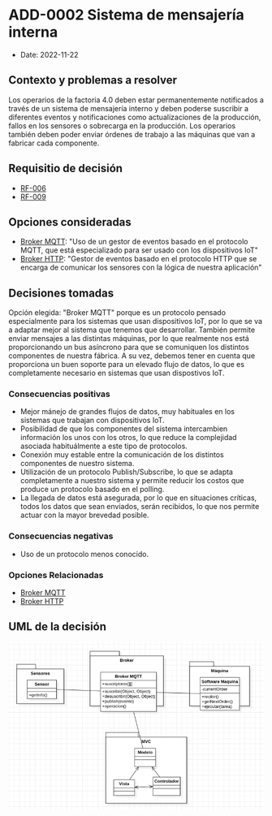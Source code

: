 # ADD-0002 Sistema de mensajería interna

* Date: 2022-11-22

## Contexto y problemas a resolver

Los operarios de la factoria 4.0 deben estar permanentemente notificados a través de un sistema de mensajería interno y deben poderse suscribir a diferentes eventos y notificaciones como actualizaciones de la producción, fallos en los sensores o sobrecarga en la producción. Los operarios también deben poder enviar órdenes de trabajo a las máquinas que van a fabricar cada componente.

## Requisitio de decisión

* [RF-006](../requisitos/RF-006.md)
* [RF-009](../requisitos/RF-009.md)

## Opciones consideradas

* [Broker MQTT](./0002.1-Broker-Comunicacion-MQTT.md): "Uso de un gestor de eventos basado en el protocolo MQTT, que está especializado para ser usado con los dispositivos IoT"
* [Broker HTTP](./0002.2-Broker-Comunicaci%C3%B3n-HTTP.md): "Gestor de eventos basado en el protocolo HTTP que se encarga de comunicar los sensores con la lógica de nuestra aplicación"

## Decisiones tomadas

Opción elegida: "Broker MQTT" porque es un protocolo pensado especialmente para los sistemas que usan dispositivos IoT, por lo que se va a adaptar mejor al sistema que tenemos que desarrollar. También permite enviar mensajes a las distintas máquinas, por lo que realmente nos está proporcionando un bus asíncrono para que se comuniquen los distintos componentes de nuestra fábrica. A su vez, debemos tener en cuenta que proporciona un buen soporte para un elevado flujo de datos, lo que es completamente necesario en sistemas que usan dispostivos IoT.

### Consecuencias positivas <!-- optional -->

* Mejor mánejo de grandes flujos de datos, muy habituales en los sistemas que trabajan con dispositivos IoT.
* Posibilidad de que los componentes del sistema intercambien información los unos con los otros, lo que reduce la complejidad asociada habituálmente a este tipo de protocolos.
* Conexión muy estable entre la comunicación de los distintos componentes de nuestro sistema.
* Utilización de un protocolo Publish/Subscribe, lo que se adapta completamente a nuestro sistema y permite reducir los costos que produce un protocolo basado en el polling.
* La llegada de datos está asegurada, por lo que en situaciones críticas, todos los datos que sean enviados, serán recibidos, lo que nos permite actuar con la mayor brevedad posible.

### Consecuencias negativas <!-- optional -->

* Uso de un protocolo menos conocido.

### Opciones Relacionadas

* [Broker MQTT](./0002.1-Broker-Comunicacion-MQTT.md)
* [Broker HTTP](./0002.2-Broker-Comunicacion-HTTP.md)

## UML de la decisión

![umlBroker](../uml/broker.png)
